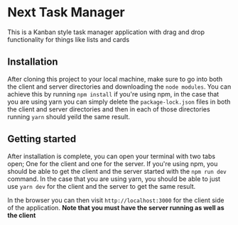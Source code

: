 # Next Task Manager

This is a Kanban style task manager application with drag and drop functionality for things like lists and cards

## Installation

After cloning this project to your local machine, make sure to go into both the client and server directories and downloading the `node modules`.
You can achieve this by running `npm install` if you're using npm, in the case that you are using yarn you can simply delete the `package-lock.json` files
in both the client and server directories and then in each of those directories running `yarn` should yeild the same result.

## Getting started

After installation is complete, you can open your terminal with two tabs open; One for the client and one for the server. If you're using npm, you should be able
to get the client and the server started with the `npm run dev` command. In the case that you are using yarn, you should be able to just use `yarn dev` for the client
and the server to get the same result.

In the browser you can then visit `http://localhost:3000` for the client side of the application.
**Note that you must have the server running as well as the client**